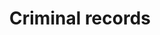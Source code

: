 ---
title: Criminal records
longTitle: 'Criminal records'
tags:
- gccommon
relatedTerm:
- "[[Justice system Crime]]"
---